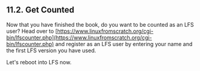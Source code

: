 ## 11.2. Get Counted

Now that you have finished the book, do you want to be counted as an LFS user? Head over to [https://www.linuxfromscratch.org/cgi-bin/lfscounter.php](https://www.linuxfromscratch.org/cgi-bin/lfscounter.php) and register as an LFS user by entering your name and the first LFS version you have used.

Let's reboot into LFS now.
